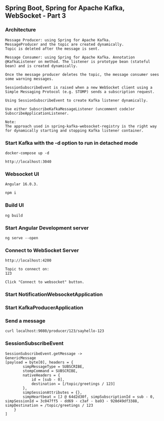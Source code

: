 ## Spring Boot, Spring for Apache Kafka, WebSocket - Part 3

### Architecture
	Message Producer: using Spring for Apache Kafka.
	MessageProducer and the topic are created dynamically.
	Topic is deleted after the message is sent.

	Message Consumer: using Spring for Apache Kafka. Annotation @KafkaListener on method. The listener is prototype bean (stateful bean) and is created dynamically.
		
	Once the message producer deletes the topic, the message consumer sees some warning messages.
	
	SessionSubscribeEvent is raised when a new WebSocket client using a Simple Messaging Protocol (e.g. STOMP) sends a subscription request.

	Using SessionSubscribeEvent to create Kafka listener dynamically.
	
	Use either SubscribeKafkaMessageListener (uncomment code)or
	SubscribeApplicationListener.
	
	Note:
	The approach used in spring-kafka-websocket-registry is the right way for dynamically starting and stopping Kafka listener container.
	
### Start Kafka with the -d option to run in detached mode

	docker-compose up -d

	http://localhost:3040
	
### Websocket UI

	Angular 16.0.3.

	npm i

	
### Build UI

	ng build
		
### Start Angular Development server

	ng serve --open

### Connect to WebSocket Server

	http://localhost:4200
		
	Topic to connect on:
	123

	Click "Connect to websocket" button.
	
### Start NotificationWebsocketApplication

### Start KafkaProducerApplication

### Send a message
	curl localhost:9080/producer/123/sayhello-123
	

### SessionSubscribeEvent
	SessionSubscribeEvent.getMessage ->
	GenericMessage 
	[payload = byte[0], headers = {
	        simpMessageType = SUBSCRIBE,
	        stompCommand = SUBSCRIBE,
	        nativeHeaders = {
	            id = [sub - 0],
	            destination = [/topic/greetings / 123]
	        },
	        simpSessionAttributes = {},
	        simpHeartbeat = [J @ 64d2d30f, simpSubscriptionId = sub - 0, simpSessionId = 3c047ff5 - dd69 - c3af - ba93 - 920d49df3388, simpDestination = /topic/greetings / 123
	    }
	]
